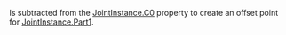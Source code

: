 Is subtracted from the [JointInstance.C0](https://create.roblox.com/docs/reference/engine/classes/JointInstance#C0) property to create an offset
point for [JointInstance.Part1](https://create.roblox.com/docs/reference/engine/classes/JointInstance#Part1).